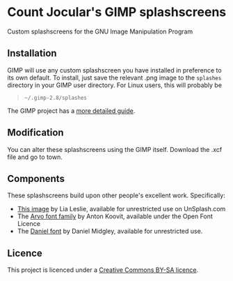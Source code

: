 # Count Jocular's GIMP splashscreens
Custom splashscreens for the GNU Image Manipulation Program

## Installation

GIMP will use any custom splashscreen you have installed in preference to its
own default. To install, just save the relevant .png image to the `splashes`
directory in your GIMP user directory. For Linux users, this will probably be

> `~/.gimp-2.8/splashes`

The GIMP project has a [more detailed guide](https://www.gimp.org/about/splash/).

## Modification

You can alter these splashscreens using the GIMP itself. Download the .xcf file
and go to town.

## Components

These splashscreens build upon other people's excellent work. Specifically:

- [This image](https://unsplash.com/photos/yjXlyrKIz2A) by Lia Leslie,
available for unrestricted use on UnSplash.com
- The [Arvo font family](https://fonts.google.com/specimen/Arvo) by Anton Koovit,
available under the Open Font Licence
- The [Daniel font](http://goodreasonblog.com/fontery/) by Daniel Midgley,
available for unrestricted use.

## Licence

This project is licenced under a [Creative Commons BY-SA licence](https://creativecommons.org/licenses/by-sa/4.0/).

